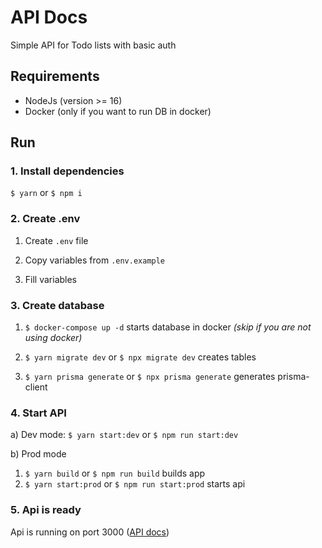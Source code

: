 # API Docs

Simple API for Todo lists with basic auth

## Requirements

- NodeJs (version >= 16)
- Docker (only if you want to run DB in docker)

## Run

### 1. Install dependencies

`$ yarn` or `$ npm i`

### 2. Create .env

1. Create `.env` file

2. Copy variables from `.env.example`

3. Fill variables

### 3. Create database

1. `$ docker-compose up -d` starts database in docker _(skip if you are not using docker)_

2. `$ yarn migrate dev` or `$ npx migrate dev` creates tables

3. `$ yarn prisma generate` or `$ npx prisma generate` generates prisma-client

### 4. Start API

a) Dev mode: `$ yarn start:dev` or `$ npm run start:dev`

b) Prod mode

1. `$ yarn build` or `$ npm run build` builds app
2. `$ yarn start:prod` or `$ npm run start:prod` starts api

### 5. Api is ready

Api is running on port 3000 ([API docs](http://localhost:3000/api))
